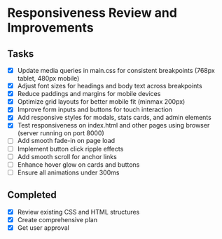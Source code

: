 # Responsiveness Review and Improvements

## Tasks

- [x] Update media queries in main.css for consistent breakpoints (768px tablet, 480px mobile)
- [x] Adjust font sizes for headings and body text across breakpoints
- [x] Reduce paddings and margins for mobile devices
- [x] Optimize grid layouts for better mobile fit (minmax 200px)
- [x] Improve form inputs and buttons for touch interaction
- [x] Add responsive styles for modals, stats cards, and admin elements
- [x] Test responsiveness on index.html and other pages using browser (server running on port 8000)
- [ ] Add smooth fade-in on page load
- [ ] Implement button click ripple effects
- [ ] Add smooth scroll for anchor links
- [ ] Enhance hover glow on cards and buttons
- [ ] Ensure all animations under 300ms

## Completed

- [x] Review existing CSS and HTML structures
- [x] Create comprehensive plan
- [x] Get user approval
